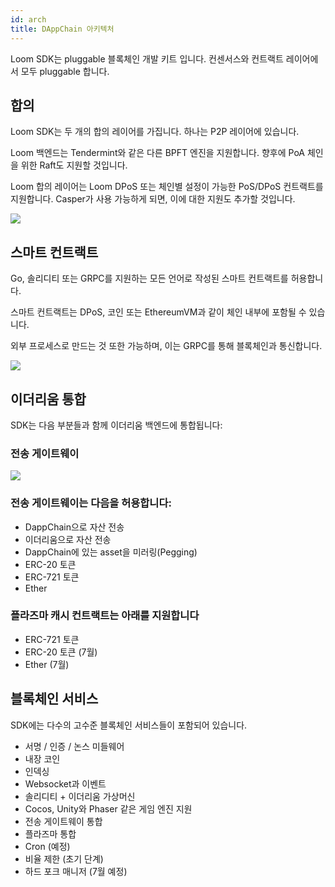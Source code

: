 ```yaml
---
id: arch
title: DAppChain 아키텍처
---
```

Loom SDK는 pluggable 블록체인 개발 키트 입니다. 컨센서스와 컨트랙트 레이어에서 모두 pluggable 합니다.

## 합의

Loom SDK는 두 개의 합의 레이어를 가집니다. 하나는 P2P 레이어에 있습니다.

Loom 백엔드는 Tendermint와 같은 다른 BPFT 엔진을 지원합니다. 향후에 PoA 체인을 위한 Raft도 지원할 것입니다.

Loom 합의 레이어는 Loom DPoS 또는 체인별 설정이 가능한 PoS/DPoS 컨트랙트를 지원합니다. Casper가 사용 가능하게 되면, 이에 대한 지원도 추가할 것입니다.

![](/developers/img/loom-sdk-arch-overview.jpg)

## 스마트 컨트랙트

Go, 솔리디티 또는 GRPC를 지원하는 모든 언어로 작성된 스마트 컨트랙트를 허용합니다.

스마트 컨트랙트는 DPoS, 코인 또는 EthereumVM과 같이 체인 내부에 포함될 수 있습니다.

외부 프로세스로 만드는 것 또한 가능하며, 이는 GRPC를 통해 블록체인과 통신합니다.

![](/developers/img/loom-sdk-arch-contracts.jpg)

## 이더리움 통합

SDK는 다음 부분들과 함께 이더리움 백엔드에 통합됩니다:

### 전송 게이트웨이

![](/developers/img/loom-sdk-arch-plasma.jpg)

### 전송 게이트웨이는 다음을 허용합니다:

* DappChain으로 자산 전송
* 이더리움으로 자산 전송
* DappChain에 있는 asset을 미러링(Pegging)
* ERC-20 토큰
* ERC-721 토큰
* Ether 

### 플라즈마 캐시 컨트랙트는 아래를 지원합니다

* ERC-721 토큰
* ERC-20 토큰 (7월)
* Ether (7월)

## 블록체인 서비스

SDK에는 다수의 고수준 블록체인 서비스들이 포함되어 있습니다.

* 서명 / 인증 / 논스 미들웨어
* 내장 코인
* 인덱싱
* Websocket과 이벤트
* 솔리디티 + 이더리움 가상머신
* Cocos, Unity와 Phaser 같은 게임 엔진 지원
* 전송 게이트웨이 통합
* 플라즈마 통합
* Cron (예정)
* 비율 제한 (초기 단계)
* 하드 포크 매니저 (7월 예정)
